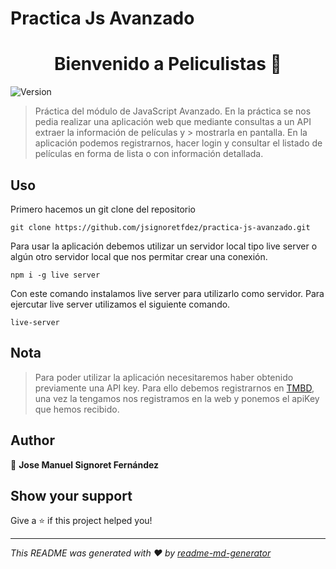 # Practica Js Avanzado

<h1 align="center">Bienvenido a Peliculistas 👋</h1>
<p>
  <img alt="Version" src="https://img.shields.io/badge/version-1.0.0-blue.svg?cacheSeconds=2592000" />
</p>


> Práctica del módulo de JavaScript Avanzado. En la práctica se nos pedia realizar una
> aplicación web que mediante consultas a un API extraer la información de películas y > mostrarla en pantalla. En la aplicación podemos registrarnos, hacer login y
consultar el listado de películas en forma de lista o con información detallada.

## Uso

Primero hacemos un git clone del repositorio

`
git clone https://github.com/jsignoretfdez/practica-js-avanzado.git
`

Para usar la aplicación debemos utilizar un servidor local tipo live server o algún otro servidor local que nos permitar crear una conexión.

`
npm i -g live server
`

Con este comando instalamos live server para utilizarlo como servidor. Para ejercutar live server utilizamos el siguiente comando.

`
live-server
`

## Nota

> Para poder utilizar la aplicación necesitaremos haber obtenido previamente una API key. Para ello debemos registrarnos en [TMBD](https://www.themoviedb.org/), una vez la tengamos nos registramos en la web y ponemos el apiKey que hemos recibido.


## Author

👤 **Jose Manuel Signoret Fernández**


## Show your support

Give a ⭐️ if this project helped you!

***
_This README was generated with ❤️ by [readme-md-generator](https://github.com/kefranabg/readme-md-generator)_



